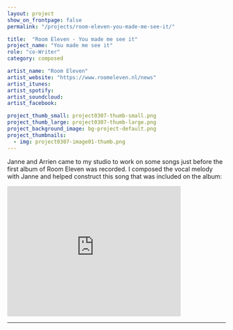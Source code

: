 ```yaml
---
layout: project
show_on_frontpage: false
permalink: "/projects/room-eleven-you-made-me-see-it/"

title:  "Room Eleven - You made me see it"
project_name: "You made me see it"
role: "co-Writer"
category: composed

artist_name: "Room Eleven"
artist_website: "https://www.roomeleven.nl/news"
artist_itunes:
artist_spotify:
artist_soundcloud:
artist_facebook:

project_thumb_small: project0307-thumb-small.png
project_thumb_large: project0307-thumb-large.png
project_background_image: bg-project-default.png
project_thumbnails:
  - img: project0307-image01-thumb.png
---
```


Janne and Arrien came to my studio to work on some songs just before the first album of Room Eleven was recorded. I composed the vocal melody with Janne and helped construct this song that was included on the album:

<iframe src="https://open.spotify.com/embed/track/2oczWeoleYFcsnhq7YpZn6j" width="400" height="300" frameborder="0" allowtransparency="true" allow="encrypted-media"></iframe>

---
